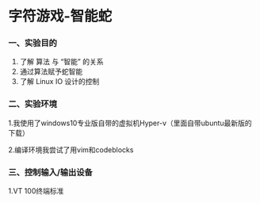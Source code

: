 # 字符游戏-智能蛇

### 一、实验目的

1. 了解 算法 与 “智能” 的关系
2. 通过算法赋予蛇智能
3. 了解 Linux IO 设计的控制



### 二、实验环境

1.我使用了windows10专业版自带的虚拟机Hyper-v（里面自带ubuntu最新版的下载）

2.编译环境我尝试了用vim和codeblocks



### 三、控制输入/输出设备

1.VT 100终端标准

